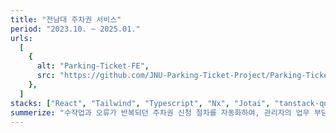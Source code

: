 ```yaml
---
title: "전남대 주차권 서비스"
period: "2023.10. ~ 2025.01."
urls:
  [
    {
      alt: "Parking-Ticket-FE",
      src: "https://github.com/JNU-Parking-Ticket-Project/Parking-Ticket-FE",
    },
  ]
stacks: ["React", "Tailwind", "Typescript", "Nx", "Jotai", "tanstack-query"]
summerize: "수작업과 오류가 반복되던 주차권 신청 절차를 자동화하여, 관리자의 업무 부담과 사용자의 불편을 동시에 해결"
---
```

